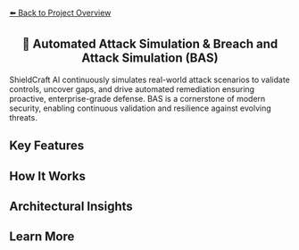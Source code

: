 <section>
<div>
  <a href="../../README.md">⬅️ Back to Project Overview</a>
</div>
<h1 align="center">🧪 Automated Attack Simulation & Breach and Attack Simulation (BAS)</h1>
<div>
  ShieldCraft AI continuously simulates real-world attack scenarios to validate controls, uncover gaps, and drive automated remediation ensuring proactive, enterprise-grade defense. BAS is a cornerstone of modern security, enabling continuous validation and resilience against evolving threats.
</div>
</section>

<section>
<h2>Key Features</h2>
<ul>
</ul></section>

<section>
<h2>How It Works</h2>
<ul>
</ul></section>

<section>
<h2>Architectural Insights</h2>
<ul>
</ul></section>

<section>
<h2>Learn More</h2>
<ul>
</ul></section>
